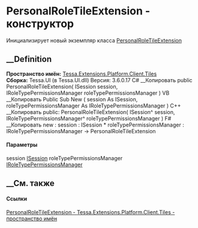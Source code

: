 # PersonalRoleTileExtension - конструктор
Инициализирует новый экземпляр класса
[PersonalRoleTileExtension](T_Tessa_Extensions_Platform_Client_Tiles_PersonalRoleTileExtension.htm)
##  __Definition
 **Пространство имён:**
[Tessa.Extensions.Platform.Client.Tiles](N_Tessa_Extensions_Platform_Client_Tiles.htm)  
 **Сборка:** Tessa.UI (в Tessa.UI.dll) Версия: 3.6.0.17
C# __Копировать
     public PersonalRoleTileExtension(
    	ISession session,
    	IRoleTypePermissionsManager roleTypePermissionsManager
    )
VB __Копировать
     Public Sub New ( 
    	session As ISession,
    	roleTypePermissionsManager As IRoleTypePermissionsManager
    )
C++ __Копировать
     public:
    PersonalRoleTileExtension(
    	ISession^ session, 
    	IRoleTypePermissionsManager^ roleTypePermissionsManager
    )
F# __Копировать
     new : 
            session : ISession * 
            roleTypePermissionsManager : IRoleTypePermissionsManager -> PersonalRoleTileExtension
#### Параметры
session [ISession](T_Tessa_Platform_Runtime_ISession.htm)
roleTypePermissionsManager
[IRoleTypePermissionsManager](T_Tessa_Roles_IRoleTypePermissionsManager.htm)
## __См. также
#### Ссылки
[PersonalRoleTileExtension -
](T_Tessa_Extensions_Platform_Client_Tiles_PersonalRoleTileExtension.htm)
[Tessa.Extensions.Platform.Client.Tiles - пространство
имён](N_Tessa_Extensions_Platform_Client_Tiles.htm)
